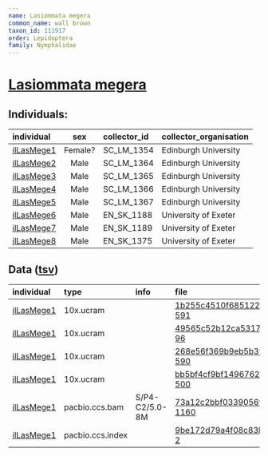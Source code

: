 ```yaml
---
name: Lasiommata megera
common_name: wall brown
taxon_id: 111917
order: Lepidoptera
family: Nymphalidae
---
```


# [Lasiommata megera](https://www.ebi.ac.uk/ena/data/taxonomy/v1/taxon/tax-id/111917)

## Individuals:

| individual | sex | collector_id | collector_organisation |
| :--------- | :-: | :----------- | :--------------------- |
| [ilLasMege1](ilLasMege1.md) | Female? | SC_LM_1354 | Edinburgh University |
| [ilLasMege2](ilLasMege2.md) | Male | SC_LM_1364 | Edinburgh University |
| [ilLasMege3](ilLasMege3.md) | Male | SC_LM_1365 | Edinburgh University |
| [ilLasMege4](ilLasMege4.md) | Male | SC_LM_1366 | Edinburgh University |
| [ilLasMege5](ilLasMege5.md) | Male | SC_LM_1367 | Edinburgh University |
| [ilLasMege6](ilLasMege6.md) | Male | EN_SK_1188 | University of Exeter |
| [ilLasMege7](ilLasMege7.md) | Male | EN_SK_1189 | University of Exeter |
| [ilLasMege8](ilLasMege8.md) | Male | EN_SK_1375 | University of Exeter |

## Data ([tsv](Lasiommata_megera_data.tsv))

| individual | type | info | file |
| :--------- | :--- | :--- | :--- |
| [ilLasMege1](ilLasMege1.md) | 10x.ucram |  | [1b255c4510f685122a2b08d78b7e7c78-591](https://darwin.cog.sanger.ac.uk/insects/Lasiommata_megera/ilLasMege1/genomic_data/10x/32955_6%231.cram) |
| [ilLasMege1](ilLasMege1.md) | 10x.ucram |  | [49565c52b12ca5317c51322d40f94fdc-96](https://darwin.cog.sanger.ac.uk/insects/Lasiommata_megera/ilLasMege1/genomic_data/10x/32955_6%232.cram) |
| [ilLasMege1](ilLasMege1.md) | 10x.ucram |  | [268e56f369b9eb5b3688f431e0eacd9c-590](https://darwin.cog.sanger.ac.uk/insects/Lasiommata_megera/ilLasMege1/genomic_data/10x/32955_6%233.cram) |
| [ilLasMege1](ilLasMege1.md) | 10x.ucram |  | [bb5bf4cf9bf14967627c4533a32938e2-500](https://darwin.cog.sanger.ac.uk/insects/Lasiommata_megera/ilLasMege1/genomic_data/10x/32955_6%234.cram) |
| [ilLasMege1](ilLasMege1.md) | pacbio.ccs.bam | S/P4-C2/5.0-8M | [73a12c2bbf0339056ff7e07e523f28d7-1160](https://darwin.cog.sanger.ac.uk/insects/Lasiommata_megera/ilLasMege1/genomic_data/pacbio/m64097_200222_154612.ccs.bam) |
| [ilLasMege1](ilLasMege1.md) | pacbio.ccs.index |  | [9be172d79a4f08c83b77c99c4143aab1-2](https://darwin.cog.sanger.ac.uk/insects/Lasiommata_megera/ilLasMege1/genomic_data/pacbio/m64097_200222_154612.ccs.bam.pbi) |
